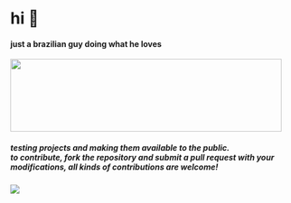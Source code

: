 # hi 👋

#### just a brazilian guy doing what he loves
<img src="https://media.giphy.com/media/DLno4iRM43kYrwKnKr/giphy.gif" width="480" height="129">



##### testing projects and making them available to the public. <br> to contribute, fork the repository and submit a pull request with your modifications, all kinds of contributions are welcome!

![](https://komarev.com/ghpvc/?username=eozri&color=blueviolet)
